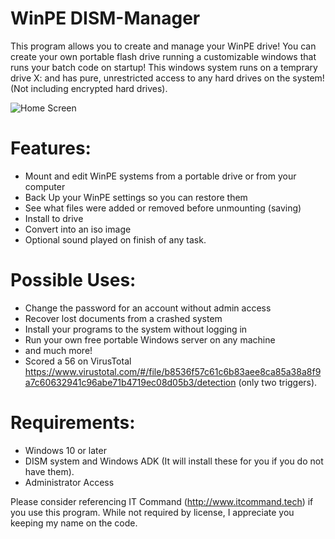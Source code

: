 # WinPE DISM-Manager
This program allows you to create and manage your WinPE drive! You can create your own portable flash drive running a customizable windows that runs your batch code on startup! This windows system runs on a temprary drive X: and has pure, unrestricted access to any hard drives on the system! (Not including encrypted hard drives).

![Home Screen](https://s19.postimg.cc/yqp6n27wz/disk_inv.png "Screenshot of Home Screen")

# Features:
- Mount and edit WinPE systems from a portable drive or from your computer
- Back Up your WinPE settings so you can restore them
- See what files were added or removed before unmounting (saving)
- Install to drive
- Convert into an iso image
- Optional sound played on finish of any task.

# Possible Uses:
- Change the password for an account without admin access
- Recover lost documents from a crashed system
- Install your programs to the system without logging in
- Run your own free portable Windows server on any machine
- and much more!
- Scored a 56 on VirusTotal https://www.virustotal.com/#/file/b8536f57c61c6b83aee8ca85a38a8f9a7c60632941c96abe71b4719ec08d05b3/detection (only two triggers).

# Requirements:
- Windows 10 or later
- DISM system and Windows ADK (It will install these for you if you do not have them).
- Administrator Access

Please consider referencing IT Command (http://www.itcommand.tech) if you use this program.
While not required by license, I appreciate you keeping my name on the code.
